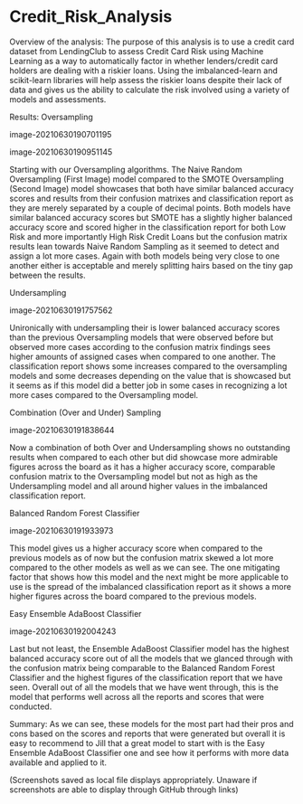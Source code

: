 # Credit_Risk_Analysis

Overview of the analysis:
The purpose of this analysis is to use a credit card dataset from LendingClub to assess Credit Card Risk using Machine Learning as a way to automatically factor in whether lenders/credit card holders are dealing with a riskier loans. Using the imbalanced-learn and scikit-learn libraries will help assess the riskier loans despite their lack of data and gives us the ability to calculate the risk involved using a variety of models and assessments.

Results:
Oversampling

image-20210630190701195

image-20210630190951145

Starting with our Oversampling algorithms. The Naive Random Oversampling (First Image) model compared to the SMOTE Oversampling (Second Image) model showcases that both have similar balanced accuracy scores and results from their confusion matrixes and classification report as they are merely separated by a couple of decimal points. Both models have similar balanced accuracy scores but SMOTE has a slightly higher balanced accuracy score and scored higher in the classification report for both Low Risk and more importantly High Risk Credit Loans but the confusion matrix results lean towards Naive Random Sampling as it seemed to detect and assign a lot more cases. Again with both models being very close to one another either is acceptable and merely splitting hairs based on the tiny gap between the results.

Undersampling

image-20210630191757562

Unironically with undersampling their is lower balanced accuracy scores than the previous Oversampling models that were observed before but observed more cases according to the confusion matrix findings sees higher amounts of assigned cases when compared to one another. The classification report shows some increases compared to the oversampling models and some decreases depending on the value that is showcased but it seems as if this model did a better job in some cases in recognizing a lot more cases compared to the Oversampling model.

Combination (Over and Under) Sampling

image-20210630191838644

Now a combination of both Over and Undersampling shows no outstanding results when compared to each other but did showcase more admirable figures across the board as it has a higher accuracy score, comparable confusion matrix to the Oversampling model but not as high as the Undersampling model and all around higher values in the imbalanced classification report.

Balanced Random Forest Classifier

image-20210630191933973

This model gives us a higher accuracy score when compared to the previous models as of now but the confusion matrix skewed a lot more compared to the other models as well as we can see. The one mitigating factor that shows how this model and the next might be more applicable to use is the spread of the imbalanced classification report as it shows a more higher figures across the board compared to the previous models.

Easy Ensemble AdaBoost Classifier

image-20210630192004243

Last but not least, the Ensemble AdaBoost Classifier model has the highest balanced accuracy score out of all the models that we glanced through with the confusion matrix being comparable to the Balanced Random Forest Classifier and the highest figures of the classification report that we have seen. Overall out of all the models that we have went through, this is the model that performs well across all the reports and scores that were conducted.

Summary:
As we can see, these models for the most part had their pros and cons based on the scores and reports that were generated but overall it is easy to recommend to Jill that a great model to start with is the Easy Ensemble AdaBoost Classifier one and see how it performs with more data available and applied to it.

(Screenshots saved as local file displays appropriately. Unaware if screenshots are able to display through GitHub through links)
